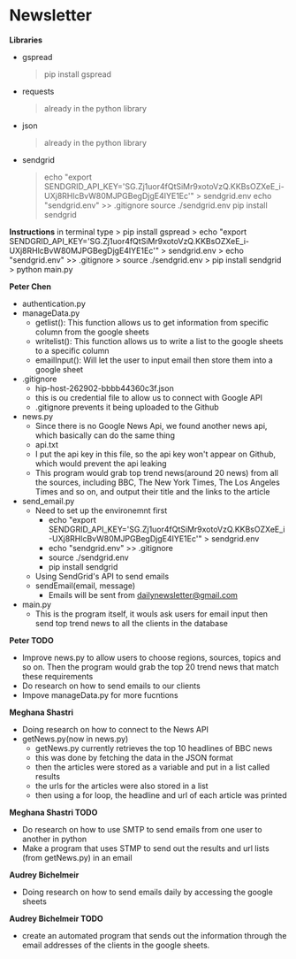 # Newsletter

**Libraries**
- gspread
    > pip install gspread
- requests
    > already in the python library
- json
    > already in the python library
- sendgrid
    > echo "export SENDGRID_API_KEY='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'" > sendgrid.env
    > echo "sendgrid.env" >> .gitignore
    > source ./sendgrid.env
    > pip install sendgrid

**Instructions**
in terminal type
    > pip install gspread
    > echo "export SENDGRID_API_KEY='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'" > sendgrid.env
    > echo "sendgrid.env" >> .gitignore
    > source ./sendgrid.env
    > pip install sendgrid
    > python main.py


**Peter Chen**
- authentication.py
- manageData.py
    - getlist(): This function allows us to get information from specific column from the google sheets
    - writelist(): This function allows us to write a list to the google sheets to a specific column
    - emailInput(): Will let the user to input email then store them into a google sheet
- .gitignore
    - hip-host-262902-bbbb44360c3f.json
    - this is ou credential file to allow us to connect with Google API
    - .gitignore prevents it being uploaded to the Github
- news.py
    - Since there is no Google News Api, we found another news api, which basically can do the same thing
    - api.txt
    - I put the api key in this file, so the api key won't appear on Github, which would prevent the api leaking
    - This program would grab top trend news(around 20 news) from all the sources, including BBC, The New York Times, The Los Angeles Times and so on, and output their title and the links to the article
- send_email.py
    - Need to set up the environemnt first
        - echo "export SENDGRID_API_KEY='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'" > sendgrid.env
        - echo "sendgrid.env" >> .gitignore
        - source ./sendgrid.env
        - pip install sendgrid
    - Using SendGrid's API to send emails
    - sendEmail(email, message)
        - Emails will be sent from dailynewsletter@gmail.com
- main.py
    - This is the program itself, it wouls ask users for email input then send top trend news to all the clients in the database

**Peter TODO**
- Improve news.py to allow users to choose regions, sources, topics and so on. Then the program would grab the top 20 trend news that match these requirements
- Do research on how to send emails to our clients
- Impove manageData.py for more fucntions

**Meghana Shastri**
- Doing research on how to connect to the News API
- getNews.py(now in news.py)
    - getNews.py currently retrieves the top 10 headlines of BBC news 
    - this was done by fetching the data in the JSON format
    - then the articles were stored as a variable and put in a list called results
    - the urls for the articles were also stored in a list
    - then using a for loop, the headline and url of each article was printed

**Meghana Shastri TODO**
- Do research on how to use SMTP to send emails from one user to another in python
- Make a program that uses STMP to send out the results and url lists (from getNews.py) in an email  

**Audrey Bichelmeir**
- Doing research on how to send emails daily by accessing the google sheets 

**Audrey Bichelmeir TODO**
- create an automated program that sends out the information through the email addresses of the clients in the google sheets. 
